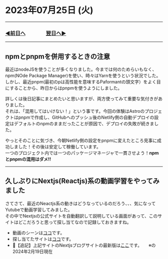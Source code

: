 # 2023年07月25日 (火)

---

### [◀️前日へ](https://github.com/yuasys/chatty-journal/blob/main/2023/07/2023-07-24.md)&emsp;&emsp;&emsp;&emsp;[翌日へ▶️](https://github.com/yuasys/chatty-journal/blob/main/2023/07/2023-07-26.md)

---

## npmとpnpmを併用するときの注意

最近はnodeJSを使うことが多くなりました。今までは何のためらいもなく、npm(NOde Package Manager)を使い、時々はYarnを使うという状況でした。  
しかし、最近pnpm(最初のpは高性能を意味するPaformantの頭文字）をよく目にすることから、昨日からはpnpmを使うようにしました。

詳しくは後日記事にまとめたいと思いますが、両方使ってみて重要な気付きがありました。  
それは、「混用してはいけない！」という事です。今回の体験はAstroのプロジェクトはpnpmで作成し、GitHubへのプッシュ後のNetlify側の自動デプロイの設定はデフォルトのnpmのままだったことが原因で、デプロイの失敗が続きました。  

やっとそのことに気づき、今朝Netlify側の設定をpnpmに変えたところ見事に成功しました！その後は安定して稼働しています。  
一つのプロジェクト内では一つのパッケージマネージャで一貫させよう！<b>npmとpnpmの混用はダメ!!</b>

---

## 久しぶりにNextjs(Reactjs)系の動画学習をやってみました

さてさて、最近のNeactjs系の動きはどうなっているのだろう、、、気になってYutubeで動画学習してみました。  
その中でNextjsの公式サイトを自動翻訳して説明している画面があって、このサイトはどこだろうと思って探し当てなので記録しておきますね。  

- 動画のシーンは[ココ](https://youtu.be/VcMW2C9VNtI?t=238)です。
- 探し当てたサイトは[ココ](https://nextjs.org/blog/next-13)です。
- 📍【追記】上記サイトのNextjsブログサイトの最新版は[ここ](https://nextjs.org/blog/next-14)です。　　※の2024年2月19日現在
